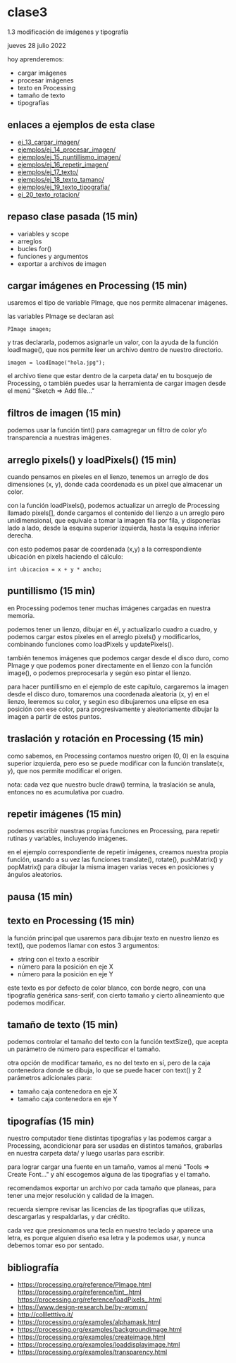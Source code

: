 # clase3

1.3 modificación de imágenes y tipografía

jueves 28 julio 2022

hoy aprenderemos:

- cargar imágenes
- procesar imágenes
- texto en Processing
- tamaño de texto
- tipografías

## enlaces a ejemplos de esta clase

- [ej_13_cargar_imagen/](./ejemplos/ej_13_cargar_imagen/)
- [ejemplos/ej_14_procesar_imagen/](./ejemplos/ej_14_procesar_imagen/)
- [ejemplos/ej_15_puntillismo_imagen/](./ejemplos/ej_15_puntillismo_imagen/)
- [ejemplos/ej_16_repetir_imagen/](./ejemplos/ej_16_repetir_imagen/)
- [ejemplos/ej_17_texto/](./ejemplos/ej_17_texto/)
- [ejemplos/ej_18_texto_tamano/](./ejemplos/ej_18_texto_tamano/)
- [ejemplos/ej_19_texto_tipografia/](./ejemplos/ej_19_texto_tipografia/)
- [ej_20_texto_rotacion/](./ejemplos/ej_20_texto_rotacion/)

## repaso clase pasada (15 min)

- variables y scope
- arreglos
- bucles for()
- funciones y argumentos
- exportar a archivos de imagen

## cargar imágenes en Processing (15 min)

usaremos el tipo de variable PImage, que nos permite almacenar imágenes.

las variables PImage se declaran así:

```processing
PImage imagen;
```

y tras declararla, podemos asignarle un valor, con la ayuda de la función loadImage(), que nos permite leer un archivo dentro de nuestro directorio.

```processing
imagen = loadImage("hola.jpg");
```

el archivo tiene que estar dentro de la carpeta data/ en tu bosquejo de Processing, o también puedes usar la herramienta de cargar imagen desde el menú "Sketch => Add file..."

## filtros de imagen (15 min)

podemos usar la función tint() para camagregar un filtro de color y/o transparencia a nuestras imágenes.

## arreglo pixels() y loadPixels() (15 min)

cuando pensamos en pixeles en el lienzo, tenemos un arreglo de dos dimensiones (x, y), donde cada coordenada es un pixel que almacenar un color.

con la función loadPixels(), podemos actualizar un arreglo de Processing llamado pixels[], donde cargamos el contenido del lienzo a un arreglo pero unidimensional, que equivale a tomar la imagen fila por fila, y disponerlas lado a lado, desde la esquina superior izquierda, hasta la esquina inferior derecha.

con esto podemos pasar de coordenada (x,y) a la correspondiente ubicación en pixels haciendo el cálculo:

```
int ubicacion = x + y * ancho;
```

## puntillismo (15 min)

en Processing podemos tener muchas imágenes cargadas en nuestra memoria.

podemos tener un lienzo, dibujar en él, y actualizarlo cuadro a cuadro, y podemos cargar estos pixeles en el arreglo pixels() y modificarlos, combinando funciones como loadPixels y updatePixels().

también tenemos imágenes que podemos cargar desde el disco duro, como PImage y que podemos poner directamente en el lienzo con la función image(), o podemos preprocesarla y según eso pintar el lienzo.

para hacer puntillismo en el ejemplo de este capítulo, cargaremos la imagen desde el disco duro, tomaremos una coordenada aleatoria (x, y) en el lienzo, leeremos su color, y según eso dibujaremos una elipse en esa posición con ese color, para progresivamente y aleatoriamente dibujar la imagen a partir de estos puntos.

## traslación y rotación en Processing (15 min)

como sabemos, en Processing contamos nuestro origen (0, 0) en la esquina superior izquierda, pero eso se puede modificar con la función translate(x, y), que nos permite modificar el origen.

nota: cada vez que nuestro bucle draw() termina, la traslación se anula, entonces no es acumulativa por cuadro.

## repetir imágenes (15 min)

podemos escribir nuestras propias funciones en Processing, para repetir rutinas y variables, incluyendo imágenes.

en el ejemplo correspondiente de repetir imágenes, creamos nuestra propia función, usando a su vez las funciones translate(), rotate(), pushMatrix() y popMatrix() para dibujar la misma imagen varias veces en posiciones y ángulos aleatorios.

## pausa (15 min)

## texto en Processing (15 min)

la función principal que usaremos para dibujar texto en nuestro lienzo es text(), que podemos llamar con estos 3 argumentos:

- string con el texto a escribir
- número para la posición en eje X
- número para la posición en eje Y

este texto es por defecto de color blanco, con borde negro, con una tipografía genérica sans-serif, con cierto tamaño y cierto alineamiento que podemos modificar.

## tamaño de texto (15 min)

podemos controlar el tamaño del texto con la función textSize(), que acepta un parámetro de número para especificar el tamaño.

otra opción de modificar tamaño, es no del texto en sí, pero de la caja contenedora donde se dibuja, lo que se puede hacer con text() y 2 parámetros adicionales para:

- tamaño caja contenedora en eje X
- tamaño caja contenedora en eje Y

## tipografías (15 min)

nuestro computador tiene distintas tipografías y las podemos cargar a Processing, acondicionar para ser usadas en distintos tamaños, grabarlas en nuestra carpeta data/ y luego usarlas para escribir.

para lograr cargar una fuente en un tamaño, vamos al menú "Tools => Create Font..." y ahí escogemos alguna de las tipografías y el tamaño.

recomendamos exportar un archivo por cada tamaño que planeas, para tener una mejor resolución y calidad de la imagen.

recuerda siempre revisar las licencias de las tipografías que utilizas, descargarlas y respaldarlas, y dar crédito.

cada vez que presionamos una tecla en nuestro teclado y aparece una letra, es porque alguien diseño esa letra y la podemos usar, y nunca debemos tomar eso por sentado.

## bibliografía

- https://processing.org/reference/PImage.html
  https://processing.org/reference/tint_.html
  https://processing.org/reference/loadPixels_.html
- https://www.design-research.be/by-womxn/
- http://collletttivo.it/
- https://processing.org/examples/alphamask.html
- https://processing.org/examples/backgroundimage.html
- https://processing.org/examples/createimage.html
- https://processing.org/examples/loaddisplayimage.html
- https://processing.org/examples/transparency.html
